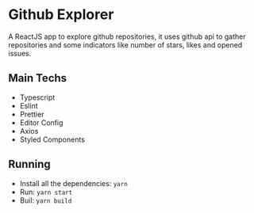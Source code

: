# Github Explorer
A ReactJS app to explore github repositories, it uses github api to gather repositories and some indicators like number of stars, likes and opened issues.

## Main Techs
- Typescript
- Eslint
- Prettier
- Editor Config
- Axios
- Styled Components

## Running
- Install all the dependencies: `yarn`
- Run: `yarn start`
- Buil: `yarn build`
